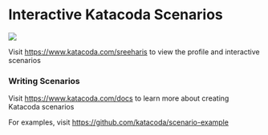# Interactive Katacoda Scenarios

[![](http://shields.katacoda.com/katacoda/sreeharis/count.svg)](https://www.katacoda.com/sreeharis "Get your profile on Katacoda.com")

Visit https://www.katacoda.com/sreeharis to view the profile and interactive scenarios

### Writing Scenarios
Visit https://www.katacoda.com/docs to learn more about creating Katacoda scenarios

For examples, visit https://github.com/katacoda/scenario-example
